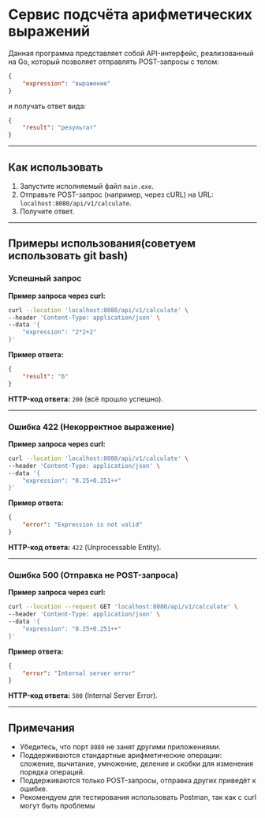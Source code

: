# Сервис подсчёта арифметических выражений

Данная программа представляет собой API-интерфейс, реализованный на Go, который позволяет отправлять POST-запросы с телом:

```json
{
    "expression": "выражение"
}
```

и получать ответ вида:

```json
{
    "result": "результат"
}
```

---

## Как использовать

1. Запустите исполняемый файл `main.exe`.
2. Отправьте POST-запрос (например, через cURL) на URL: `localhost:8080/api/v1/calculate`.
3. Получите ответ.

---

## Примеры использования(советуем использовать git bash)

### Успешный запрос

**Пример запроса через curl:**

```bash
curl --location 'localhost:8080/api/v1/calculate' \
--header 'Content-Type: application/json' \
--data '{
    "expression": "2*2+2"
}'
```

**Пример ответа:**

```json
{
    "result": "6"
}
```

**HTTP-код ответа:** `200` (всё прошло успешно).

---

### Ошибка 422 (Некорректное выражение)

**Пример запроса через curl:**

```bash
curl --location 'localhost:8080/api/v1/calculate' \
--header 'Content-Type: application/json' \
--data '{
    "expression": "0.25+0.251++"
}'
```

**Пример ответа:**

```json
{
    "error": "Expression is not valid"
}
```

**HTTP-код ответа:** `422` (Unprocessable Entity).

---

### Ошибка 500 (Отправка не POST-запроса)

**Пример запроса через curl:**

```bash
curl --location --request GET 'localhost:8080/api/v1/calculate' \
--header 'Content-Type: application/json' \
--data '{
    "expression": "0.25+0.251++"
}'
```

**Пример ответа:**

```json
{
    "error": "Internal server error"
}
```

**HTTP-код ответа:** `500` (Internal Server Error).

---

## Примечания

- Убедитесь, что порт `8080` не занят другими приложениями.
- Поддерживаются стандартные арифметические операции: сложение, вычитание, умножение, деление и скобки для изменения порядка операций.
- Поддерживаются только POST-запросы, отправка других приведёт к ошибке.
- Рекомендуем для тестирования использовать Postman, так как с curl могут быть проблемы

